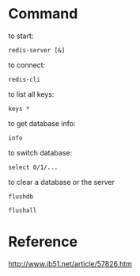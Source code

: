 # Command

to start:

```
redis-server [&]
```

to connect:

```
redis-cli
```

to list all keys:

```
keys *
```

to get database info:

```
info
```

to switch database:

```
select 0/1/...
```

to clear a database or the server

```
flushdb
```

```
flushall
```

# Reference

http://www.jb51.net/article/57826.htm